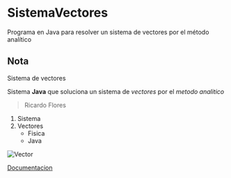 # SistemaVectores
Programa en Java para resolver un sistema de vectores por el método analítico

## Nota
Sistema de vectores

Sistema **Java** que soluciona un sistema de _vectores_ por el *metodo analitico*
> Ricardo Flores

1. Sistema
2. Vectores
    * Fisica
     * Java
     
![Vector](https://static4.depositphotos.com/1006994/298/v/450/depositphotos_2983099-stock-illustration-grunge-design.jpg)

[Documentacion](https://nodejs.org/docs/latest-v0.10.x/api)
